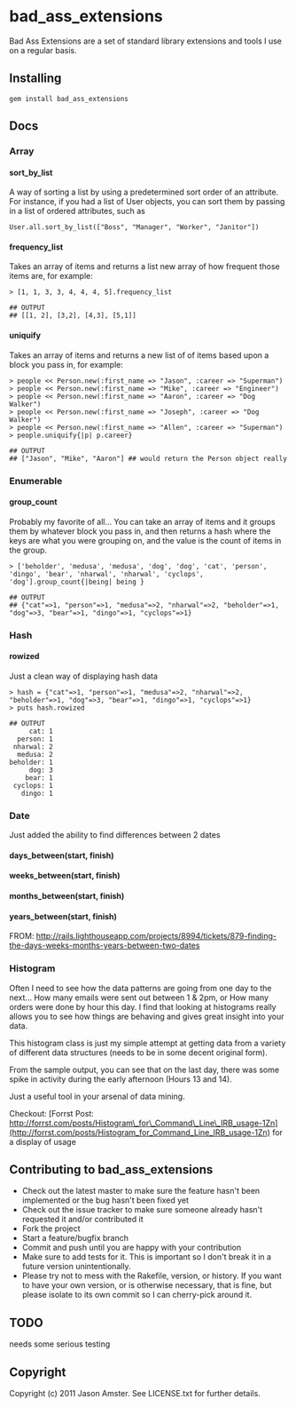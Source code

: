 # bad\_ass\_extensions

Bad Ass Extensions are a set of standard library extensions and tools I use on a regular basis.  

## Installing

	gem install bad_ass_extensions

## Docs


### Array

#### sort\_by\_list
A way of sorting a list by using a predetermined sort order of an attribute.  For instance, if you had a list of User objects, you can sort them by passing in a list of ordered attributes, such as 
	
	User.all.sort_by_list(["Boss", "Manager", "Worker", "Janitor"])
	
	
#### frequency_list
Takes an array of items and returns a list new array of how frequent those items are, for example:

	> [1, 1, 3, 3, 4, 4, 4, 5].frequency_list

	## OUTPUT
	## [[1, 2], [3,2], [4,3], [5,1]]

#### uniquify
Takes an array of items and returns a new list of of items based upon a block you pass in, for example:

	> people << Person.new(:first_name => "Jason", :career => "Superman")
	> people << Person.new(:first_name => "Mike", :career => "Engineer")
	> people << Person.new(:first_name => "Aaron", :career => "Dog Walker")
	> people << Person.new(:first_name => "Joseph", :career => "Dog Walker")
	> people << Person.new(:first_name => "Allen", :career => "Superman")
	> people.uniquify{|p| p.career}

	## OUTPUT
	## ["Jason", "Mike", "Aaron"] ## would return the Person object really
	
### Enumerable

#### group_count
Probably my favorite of all... You can take an array of items and it groups them by whatever block you pass in, and then returns a hash where the keys are what you were grouping on, and the value is the count of items in the group.

	> ['beholder', 'medusa', 'medusa', 'dog', 'dog', 'cat', 'person', 'dingo', 'bear', 'nharwal', 'nharwal', 'cyclops', 'dog'].group_count{|being| being }

	## OUTPUT
	## {"cat"=>1, "person"=>1, "medusa"=>2, "nharwal"=>2, "beholder"=>1, "dog"=>3, "bear"=>1, "dingo"=>1, "cyclops"=>1}

### Hash

#### rowized
Just a clean way of displaying hash data

	> hash = {"cat"=>1, "person"=>1, "medusa"=>2, "nharwal"=>2, "beholder"=>1, "dog"=>3, "bear"=>1, "dingo"=>1, "cyclops"=>1}
	> puts hash.rowized
	
	## OUTPUT
	     cat: 1
	  person: 1
	 nharwal: 2
	  medusa: 2
	beholder: 1
	     dog: 3
	    bear: 1
	 cyclops: 1
	   dingo: 1
	
### Date
Just added the ability to find differences between 2 dates

#### days_between(start, finish)

#### weeks_between(start, finish)

#### months_between(start, finish)

#### years_between(start, finish)

FROM: http://rails.lighthouseapp.com/projects/8994/tickets/879-finding-the-days-weeks-months-years-between-two-dates

### Histogram

Often I need to see how the data patterns are going from one day to the next... How many emails were sent out between 1 & 2pm, or How many orders were done by hour this day. I find that looking at histograms really allows you to see how things are behaving and gives great insight into your data.

This histogram class is just my simple attempt at getting data from a variety of different data structures (needs to be in some decent original form).

From the sample output, you can see that on the last day, there was some spike in activity during the early afternoon (Hours 13 and 14).

Just a useful tool in your arsenal of data mining.

Checkout: [Forrst Post: http://forrst.com/posts/Histogram\_for\_Command\_Line\_IRB_usage-1Zn](http://forrst.com/posts/Histogram_for_Command_Line_IRB_usage-1Zn) for a display of usage


## Contributing to bad\_ass\_extensions
 
* Check out the latest master to make sure the feature hasn't been implemented or the bug hasn't been fixed yet
* Check out the issue tracker to make sure someone already hasn't requested it and/or contributed it
* Fork the project
* Start a feature/bugfix branch
* Commit and push until you are happy with your contribution
* Make sure to add tests for it. This is important so I don't break it in a future version unintentionally.
* Please try not to mess with the Rakefile, version, or history. If you want to have your own version, or is otherwise necessary, that is fine, but please isolate to its own commit so I can cherry-pick around it.

## TODO

needs some serious testing

## Copyright

Copyright (c) 2011 Jason Amster. See LICENSE.txt for
further details.

